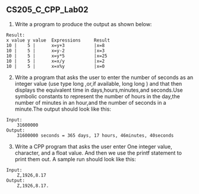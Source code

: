 <!--
 * @Github: https://github.com/Certseeds/CS205_C_CPP
 * @Organization: SUSTech
 * @Author: nanoseeds
 * @Date: 2020-06-07 10:11:42
 * @LastEditors: nanoseeds
 * @LastEditTime: 2020-06-07 10:27:11
 * @License: CC-BY-NC-SA_V4_0 or any later version 
 -->
## CS205_C_CPP_Lab02
1. Write a program to produce the output as shown below:

``` log
Result:
x value y value  Expressions     Result
10 |    5 |      x=y+3           |x=8   
10 |    5 |      x=y-2           |x=3   
10 |    5 |      x=y*5           |x=25  
10 |    5 |      x=x/y           |x=2   
10 |    5 |      x=x%y           |x=0   
```

2. Write a program that asks the user to enter the number of seconds as an integer value (use type long ,or,if available, long long ) and that then displays the equivalent time in days,hours,minutes,and seconds.Use symbolic constants to represent the number of hours in the day,the number of minutes in an hour,and the number of seconds in a minute.The output should look like this:

``` log
Input:
    31600000
Output:
    31600000 seconds = 365 days, 17 hours, 46minutes, 40seconds
```

3. Write a CPP program that asks the user enter One integer value, character, and a float value. And then we use the printf statement to print them out. A sample run should look like this:

``` log
Input: 
    Z,1926,8.17
Output:  
    Z,1926,8.17.
```